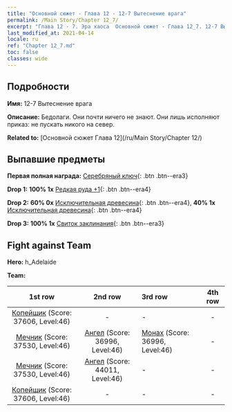 ```yaml
---
title: "Основной сюжет - Глава 12 - 12-7 Вытеснение врага"
permalink: /Main Story/Chapter 12_7/
excerpt: "Глава 12 - 7. Эра хаоса  Основной сюжет - Глава 12_7. 12-7 Вытеснение врага"
last_modified_at: 2021-04-14
locale: ru
ref: "Chapter 12_7.md"
toc: false
classes: wide
---
```


## Подробности

 **Имя:** 12-7 Вытеснение врага

 **Описание:** Бедолаги. Они почти ничего не знают. Они лишь исполняют приказ: не пускать никого на север.

 **Related to:** [Основной сюжет Глава 12](/ru/Main Story/Chapter 12/)

## Выпавшие предметы

 **Первая полная награда:** [Серебряный ключ](/ru/Items/con_693/){: .btn .btn--era3}

 **Drop 1:** **100% 1x** [Редкая руда +1](/ru/Items/mat_40/){: .btn .btn--era4}

 **Drop 2:** **60% 0x** [Исключительная древесина](/ru/Items/mat_34/){: .btn .btn--era4}, **40% 1x** [Исключительная древесина](/ru/Items/mat_34/){: .btn .btn--era4}

 **Drop 3:** **100% 1x** [Свиток заклинания](/ru/Items/con_694/){: .btn .btn--era3}


## Fight against Team
 **Hero:** h_Adelaide

 **Team:**


  | 1st row | 2nd row | 3rd row | 4th row |
  |:----:|:----:|:----|:----:|
  | [Копейщик](/ru/units/Pikeman/) (Score: 37606, Level:46)  | - | - | - |
  | [Мечник](/ru/units/Swordsman/) (Score: 37530, Level:46)  | [Ангел](/ru/units/Angel/) (Score: 36996, Level:46)  | [Монах](/ru/units/Monk/) (Score: 36996, Level:46)  | - |
  | [Мечник](/ru/units/Swordsman/) (Score: 37530, Level:46)  | [Ангел](/ru/units/Angel/) (Score: 44011, Level:46)  | - | - |
  | [Копейщик](/ru/units/Pikeman/) (Score: 37606, Level:46)  | - | - | - |


